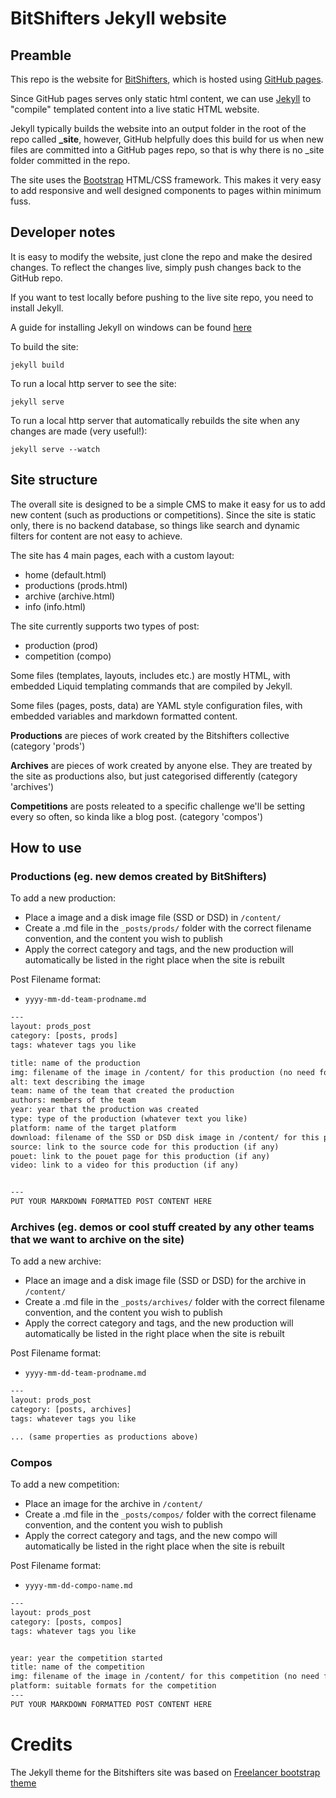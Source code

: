 BitShifters Jekyll website
==========================



## Preamble
This repo is the website for [BitShifters](http://bitshifters.github.io), which is hosted using [GitHub pages](https://pages.github.com/).

Since GitHub pages serves only static html content, we can use [Jekyll](http://jekyllrb.com/) to "compile" templated content into a live static HTML website.

Jekyll typically builds the website into an output folder in the root of the repo called **_site**, however, GitHub helpfully does this build for us when new files are committed into a GitHub pages repo, so that is why there is no _site folder committed in the repo.

The site uses the [Bootstrap](http://www.w3schools.com/bootstrap/default.asp) HTML/CSS framework. This makes it very easy to add responsive and well designed components to pages within minimum fuss.


## Developer notes
It is easy to modify the website, just clone the repo and make the desired changes. To reflect the changes live, simply push changes back to the GitHub repo.

If you want to test locally before pushing to the live site repo, you need to install Jekyll. 

A guide for installing Jekyll on windows can be found [here](https://davidburela.wordpress.com/2015/11/28/easily-install-jekyll-on-windows-with-3-command-prompt-entries-and-chocolatey/) 

To build the site:
```
jekyll build
```

To run a local http server to see the site:
```
jekyll serve
```

To run a local http server that automatically rebuilds the site when any changes are made (very useful!):
```
jekyll serve --watch
```


## Site structure
The overall site is designed to be a simple CMS to make it easy for us to add new content (such as productions or competitions). Since the site is static only, there is no backend database, so things like search and dynamic filters for content are not easy to achieve.

The site has 4 main pages, each with a custom layout:
 - home (default.html)
 - productions (prods.html)
 - archive (archive.html)
 - info (info.html)

 
 The site currently supports two types of post:
  - production (prod)
  - competition (compo)

Some files (templates, layouts, includes etc.) are mostly HTML, with embedded Liquid templating commands that are compiled by Jekyll. 

Some files (pages, posts, data) are YAML style configuration files, with embedded variables and markdown formatted content.


**Productions** are pieces of work created by the Bitshifters collective (category 'prods')

**Archives** are pieces of work created by anyone else. They are treated by the site as productions also, but just categorised differently (category 'archives')

**Competitions** are posts releated to a specific challenge we'll be setting every so often, so kinda like a blog post. (category 'compos')

## How to use

### Productions (eg. new demos created by BitShifters)
To add a new production:
 - Place a image and a disk image file (SSD or DSD) in `/content/`
 - Create a .md file in the `_posts/prods/` folder with the correct filename convention, and the content you wish to publish
 - Apply the correct category and tags, and the new production will automatically be listed in the right place when the site is rebuilt

Post Filename format:
 - `yyyy-mm-dd-team-prodname.md`

```txt
---
layout: prods_post
category: [posts, prods]
tags: whatever tags you like

title: name of the production
img: filename of the image in /content/ for this production (no need for any path) eg. TheMaster-Demo128.png
alt: text describing the image
team: name of the team that created the production
authors: members of the team
year: year that the production was created
type: type of the production (whatever text you like)
platform: name of the target platform
download: filename of the SSD or DSD disk image in /content/ for this production
source: link to the source code for this production (if any)
pouet: link to the pouet page for this production (if any)
video: link to a video for this production (if any)


---
PUT YOUR MARKDOWN FORMATTED POST CONTENT HERE
```

### Archives (eg. demos or cool stuff created by any other teams that we want to archive on the site)
To add a new archive:
 - Place an image and a disk image file (SSD or DSD) for the archive in `/content/`
 - Create a .md file in the `_posts/archives/` folder with the correct filename convention, and the content you wish to publish
 - Apply the correct category and tags, and the new production will automatically be listed in the right place when the site is rebuilt

Post Filename format:
 - `yyyy-mm-dd-team-prodname.md`

```txt
---
layout: prods_post
category: [posts, archives]
tags: whatever tags you like

... (same properties as productions above)
```


### Compos 
To add a new competition:
 - Place an image for the archive in `/content/`
 - Create a .md file in the `_posts/compos/` folder with the correct filename convention, and the content you wish to publish
 - Apply the correct category and tags, and the new compo will automatically be listed in the right place when the site is rebuilt

Post Filename format:
 - `yyyy-mm-dd-compo-name.md`

```txt
---
layout: prods_post
category: [posts, compos]
tags: whatever tags you like


year: year the competition started
title: name of the competition
img: filename of the image in /content/ for this competition (no need for any path)
platform: suitable formats for the competition
---
PUT YOUR MARKDOWN FORMATTED POST CONTENT HERE

```

Credits
=======
The Jekyll theme for the Bitshifters site was based on [Freelancer bootstrap theme ](http://startbootstrap.com/templates/freelancer/)
